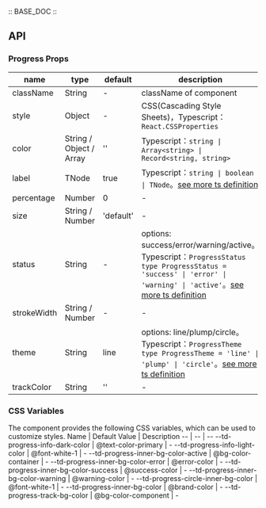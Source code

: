 :: BASE_DOC ::

## API

### Progress Props

name | type | default | description | required
-- | -- | -- | -- | --
className | String | - | className of component | N
style | Object | - | CSS(Cascading Style Sheets)，Typescript：`React.CSSProperties` | N
color | String / Object / Array | '' | Typescript：`string \| Array<string> \| Record<string, string>` | N
label | TNode | true | Typescript：`string \| boolean \| TNode`。[see more ts definition](https://github.com/Tencent/tdesign-mobile-react/blob/develop/src/common.ts) | N
percentage | Number | 0 | \- | N
size | String / Number | 'default' | \- | N
status | String | - | options: success/error/warning/active。Typescript：`ProgressStatus` `type ProgressStatus = 'success' \| 'error' \| 'warning' \| 'active'`。[see more ts definition](https://github.com/Tencent/tdesign-mobile-react/tree/develop/src/progress/type.ts) | N
strokeWidth | String / Number | - | \- | N
theme | String | line | options: line/plump/circle。Typescript：`ProgressTheme` `type ProgressTheme = 'line' \| 'plump' \| 'circle'`。[see more ts definition](https://github.com/Tencent/tdesign-mobile-react/tree/develop/src/progress/type.ts) | N
trackColor | String | '' | \- | N

### CSS Variables

The component provides the following CSS variables, which can be used to customize styles.
Name | Default Value | Description 
-- | -- | --
--td-progress-info-dark-color | @text-color-primary | - 
--td-progress-info-light-color | @font-white-1 | - 
--td-progress-inner-bg-color-active | @bg-color-container | - 
--td-progress-inner-bg-color-error | @error-color | - 
--td-progress-inner-bg-color-success | @success-color | - 
--td-progress-inner-bg-color-warning | @warning-color | - 
--td-progress-circle-inner-bg-color | @font-white-1 | - 
--td-progress-inner-bg-color | @brand-color | - 
--td-progress-track-bg-color | @bg-color-component | - 
